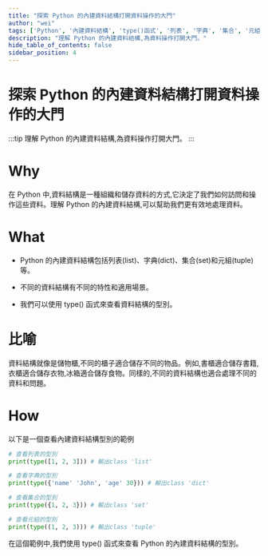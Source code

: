 ```yaml
---
title: "探索 Python 的內建資料結構打開資料操作的大門"
author: "wei"
tags: ['Python', '內建資料結構', 'type()函式', '列表', '字典', '集合', '元組']
description: "理解 Python 的內建資料結構,為資料操作打開大門。"
hide_table_of_contents: false
sidebar_position: 4
---
```


# 探索 Python 的內建資料結構打開資料操作的大門

:::tip
理解 Python 的內建資料結構,為資料操作打開大門。
:::

# Why

在 Python 中,資料結構是一種組織和儲存資料的方式,它決定了我們如何訪問和操作這些資料。理解 Python 的內建資料結構,可以幫助我們更有效地處理資料。

# What

- Python 的內建資料結構包括列表(list)、字典(dict)、集合(set)和元組(tuple)等。

- 不同的資料結構有不同的特性和適用場景。

- 我們可以使用 type() 函式來查看資料結構的型別。

# 比喻

資料結構就像是儲物櫃,不同的櫃子適合儲存不同的物品。例如,書櫃適合儲存書籍,衣櫃適合儲存衣物,冰箱適合儲存食物。同樣的,不同的資料結構也適合處理不同的資料和問題。

# How

以下是一個查看內建資料結構型別的範例

```python
# 查看列表的型別
print(type([1, 2, 3])) # 輸出class 'list'

# 查看字典的型別
print(type({'name' 'John', 'age' 30})) # 輸出class 'dict'

# 查看集合的型別
print(type({1, 2, 3})) # 輸出class 'set'

# 查看元組的型別
print(type((1, 2, 3))) # 輸出class 'tuple'
```


在這個範例中,我們使用 type() 函式來查看 Python 的內建資料結構的型別。


